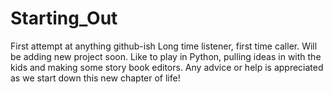 # Starting_Out
First attempt at anything github-ish
Long time listener, first time caller.  Will be adding new project soon.  Like to play in Python, pulling ideas in with the kids and making some story book editors.  Any advice or help is appreciated as we start down this new chapter of life!
